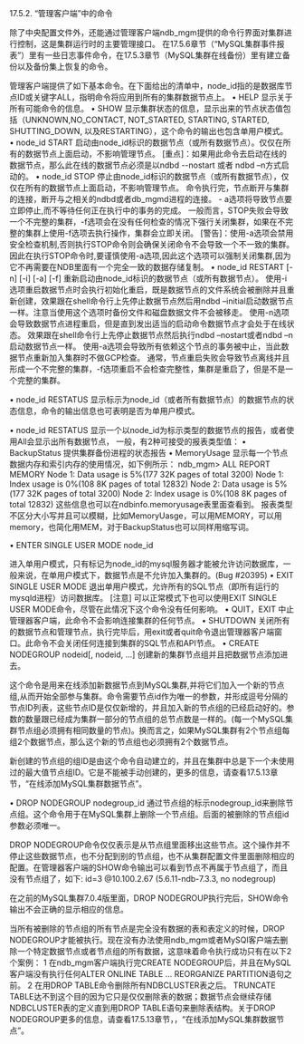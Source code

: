 17.5.2. “管理客户端”中的命令

除了中央配置文件外，还能通过管理客户端ndb_mgm提供的命令行界面对集群进行控制，这是集群运行时的主要管理接口。
在17.5.6章节（“MySQL集群事件报表”）里有一些日志事件命令，在17.5.3章节（MySQL集群在线备份）里有建立备份以及备份集上恢复的命令。

管理客户端提供了如下基本命令。在下面给出的清单中，node_id指的是数据库节点ID或关键字ALL，指明命令将应用到所有的集群数据节点上。
•  HELP
  显示关于所有可能命令的信息。
•  SHOW
显示集群状态的信息，显示出来的节点状态值包括（UNKNOWN,NO_CONTACT, NOT_STARTED, STARTING, STARTED, SHUTTING_DOWN, 以及RESTARTING），这个命令的输出也包含单用户模式。
•  node_id START
启动由node_id标识的数据节点（或所有数据节点）。仅仅在所有的数据节点上面启动，不影响管理节点。
[重点]：如果用此命令去启动在线的数据节点，那么此在线的数据节点必须是以ndbd --nostart  或者 ndbd –n方式启动的。
•  node_id STOP
   停止由node_id标识的数据节点（或所有数据节点），仅仅在所有的数据节点上面启动，不影响管理节点。
	命令执行完，节点断开与集群的连接，断开与之相关的ndbd或者db_mgmd进程的连接。
	- a选项将导致节点要立即停止,而不等待任何正在执行中的事务的完成。
	一般而言，STOP失败会导致一个不完整的集群，-f选项会在没有任何检查的情况下强行关闭集群，如果在不完整的集群上使用-f选项去执行操作，集群会立即关闭。
	[警告]：使用-a选项会禁用安全检查机制,否则执行STOP命令则会确保关闭命令不会导致一个不一致的集群。因此在执行STOP命令时,要谨慎使用-a选项,因此这个选项可以强制关闭集群,因为它不再需要在NDB里面有一个完全一致的数据存储复制。
•  node_id RESTART [-n] [-i] [-a] [-f]
重新启动由node_id标识的数据节点（或所有数据节点）。
使用-i选项重启数据节点时会执行初始化重启，既是数据节点的文件系统会被删除并且重新创建，效果跟在shell命令行上先停止数据节点然后用ndbd –initial启动数据节点一样。注意当使用这个选项时备份文件和磁盘数据文件不会被移走。
使用-n选项会导致数据节点进程重启，但是直到发出适当的启动命令数据节点才会处于在线状态。
效果跟在shell命令行上先停止数据节点然后执行ndbd –nostart或者ndbd –n启动数据节点一样。
使用-a选项会导致所有依赖这个节点的事务被中止，当此数据节点重新加入集群时不做GCP检查。
通常，节点重启失败会导致节点离线并且形成一个不完整的集群，-f选项重启不会检查完整性，集群是重启了，但是不是一个完整的集群。

•  node_id RESTATUS
显示标示为node_id（或者所有数据节点）的数据节点的状态信息，命令的输出信息也可表明是否为单用户模式。

•  node_id RESTATUS
显示一个以node_id为标示类型的数据节点的报告，或者使用All会显示出所有数据节点，
一般，有2种可接受的报表类型值：
	•  BackupStatus  提供集群备份进程的状态报告
	•  MemoryUsage  显示每一个节点数据内存和索引内存的使用情况，如下例所示：
ndb_mgm> ALL REPORT MEMORY
Node 1: Data usage is 5%(177 32K pages of total 3200)
Node 1: Index usage is 0%(108 8K pages of total 12832)
Node 2: Data usage is 5%(177 32K pages of total 3200)
Node 2: Index usage is 0%(108 8K pages of total 12832)
     这些信息也可以在ndbinfo.memoryusage表里面查看到。
    报表类型不区分大小写并且可以模糊，比如MemoryUasge，可以用MEMORY，可以用memory，也简化用MEM，对于BackupStatus也可以同样用缩写词。

•  ENTER SINGLE USER MODE node_id

进入单用户模式，只有标记为node_id的mysql服务器才能被允许访问数据库，一般来说，在单用户模式下，数据节点是不允许加入集群的。(Bug #20395)
•  EXIT SINGLE USER MODE
退出单用户模式，允许所有的SQL节点（即所有运行的mysqld进程）访问数据库。
   [注意] 
	可以正常模式下也可以使用EXIT SINGLE USER MODE命令，尽管在此情况下这个命令没有任何影响。
•  QUIT，EXIT
中止管理器客户端，此命令不会影响连接集群的任何节点。
•  SHUTDOWN
关闭所有的数据节点和管理节点，执行完毕后，用exit或者quit命令退出管理器客户端窗口。此命令不会关闭任何连接到集群的SQL节点和API节点。
•  CREATE NODEGROUP nodeid[, nodeid, ...]
创建新的集群节点组并且把数据节点添加进去。

这个命令是用来在线添加新数据节点到MySQL集群,并将它们加入一个新的节点组,从而开始全部参与集群。命令需要节点id作为唯一的参数，并形成逗号分隔的节点ID列表，这些节点ID是仅仅新增的，并且加入新的节点组的已经启动好的。参数的数量跟已经成为集群一部分的节点组的总节点数是一样的。(每一个MySQL集群节点组必须拥有相同数量的节点)。换而言之，如果MySQL集群有2个节点组每组2个数据节点，那么这个新的节点组也必须拥有2个数据节点。

新创建的节点组的组ID是由这个命令自动建立的，并且在集群中总是下一个未使用过的最大值节点组ID。它是不能被手动创建的，更多的信息，请查看17.5.13章节，“在线添加MySQL集群数据节点”。

•  DROP NODEGROUP nodegroup_id
通过节点组的标示nodegroup_id来删除节点组。这个命令用于在MySQL集群上删除一个节点组。后面的被删除的节点组id参数必须唯一。

DROP NODEGROUP命令仅仅表示是从节点组里面移出这些节点。这个操作并不停止这些数据节点，也不分配到别的节点组，也不从集群配置文件里面删除相应的配置。在管理器客户端的SHOW命令输出可以看到节点不再属于节点组了，而且没有节点组了，如下: 
id=3 @10.100.2.67 (5.6.11-ndb-7.3.3, no nodegroup)

在之前的MySQL集群7.0.4版里面，DROP NODEGROUP执行完后，SHOW命令输出不会正确的显示相应的信息。

当所有被删除的节点组的所有节点是完全没有数据的表和表定义的时候，DROP NODEGROUP才能被执行。现在没有办法使用ndb_mgm或者MySQl客户端去删除一个特定数据节点或者节点组的所有数据，这意味着命令执行成功只有在以下2个案例：
1 在ndb_mgm客户端执行完CREATE NODEGROUP后，并且在MySQL客户端没有执行任何ALTER ONLINE TABLE ... REORGANIZE PARTITION语句之前。
2 在用DROP TABLE命令删除所有NDBCLUSTER表之后。
	TRUNCATE TABLE达不到这个目的因为它只是仅仅删除表的数据；数据节点会继续存储NDBCLUSTER表的定义直到用DROP TABLE语句来删除表结构。关于DROP NODEGROUP更多的信息，请查看17.5.13章节，，“在线添加MySQL集群数据节点”。

